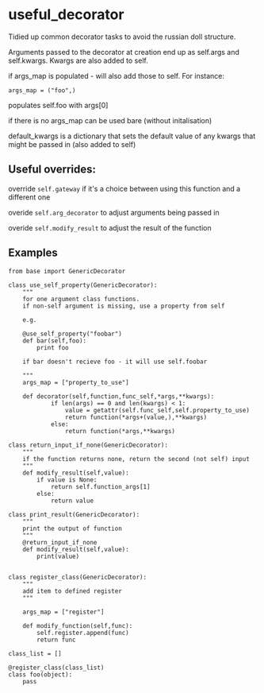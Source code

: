 # useful_decorator

Tidied up common decorator tasks to avoid the russian doll structure. 

Arguments passed to the decorator at creation end up as self.args and self.kwargs.
Kwargs are also added to self. 

if args_map is populated - will also add those to self. For instance:

`args_map = ("foo",)`


populates self.foo with args[0]

if there is no args_map can be used bare (without initalisation)

default_kwargs is a dictionary that sets the default value of any kwargs that might be passed in 
(also added to self)

## Useful overrides:


override `self.gateway` if it's a choice between using this function and 
a different one

overide `self.arg_decorator` to adjust arguments being passed in

overide `self.modify_result` to adjust the result of the function

## Examples

```
from base import GenericDecorator

class use_self_property(GenericDecorator):
    """
    for one argument class functions.
    if non-self argument is missing, use a property from self
    
    e.g.
    
    @use_self_property("foobar")
    def bar(self,foo):
        print foo
        
    if bar doesn't recieve foo - it will use self.foobar
    
    """
    args_map = ["property_to_use"]
    
    def decorator(self,function,func_self,*args,**kwargs):
            if len(args) == 0 and len(kwargs) < 1:
                value = getattr(self.func_self,self.property_to_use)
                return function(*args+(value,),**kwargs)
            else:
                return function(*args,**kwargs)      
            
class return_input_if_none(GenericDecorator):
    """
    if the function returns none, return the second (not self) input
    """
    def modify_result(self,value):
        if value is None:
            return self.function_args[1]
        else:
            return value

class print_result(GenericDecorator):
    """
    print the output of function
    """
    @return_input_if_none
    def modify_result(self,value):
        print(value)


class register_class(GenericDecorator):
    """
    add item to defined register
    """

    args_map = ["register"]
    
    def modify_function(self,func):
        self.register.append(func)
        return func
    
class_list = []

@register_class(class_list)
class foo(object):
    pass
```
